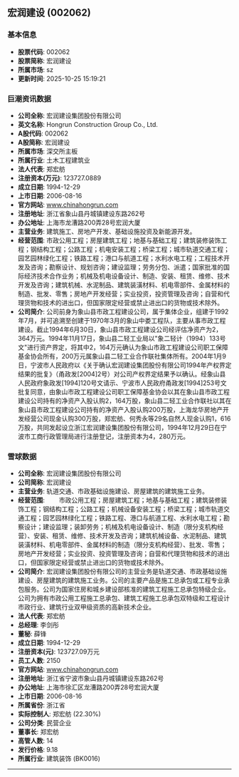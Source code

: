 ## 宏润建设 (002062)

### 基本信息

- **股票代码**: 002062
- **股票简称**: 宏润建设
- **所属市场**: sz
- **更新时间**: 2025-10-25 15:19:21

### 巨潮资讯数据

- **公司全称**: 宏润建设集团股份有限公司
- **英文名称**: Hongrun Construction Group Co., Ltd.
- **A股代码**: 002062
- **A股简称**: 宏润建设
- **所属市场**: 深交所主板
- **所属行业**: 土木工程建筑业
- **法人代表**: 郑宏舫
- **注册资本(万元)**: 123727.0889
- **成立日期**: 1994-12-29
- **上市日期**: 2006-08-16
- **官方网站**: www.chinahongrun.com
- **注册地址**: 浙江省象山县丹城镇建设东路262号
- **办公地址**: 上海市龙漕路200弄28号宏润大厦
- **主营业务**: 建筑施工、房地产开发、基础设施投资及新能源开发。
- **经营范围**: 市政公用工程；房屋建筑工程；地基与基础工程；建筑装修装饰工程；钢结构工程；公路工程；机电安装工程；桥梁工程；城市轨道交通工程；园艺园林绿化工程；铁路工程；港口与航道工程；水利水电工程；工程技术开发及咨询；勘察设计、规划咨询；建设监理；劳务分包、派遣；国家批准的国际经济技术合作业务；机械及机电设备设计、制造、安装、租赁、维修、技术开发及咨询；建筑机械、水泥制品、建筑装潢材料、机电零部件、金属材料的制造、批发、零售；房地产开发经营；实业投资，投资管理及咨询；自营和代理货物和技术的进出口，但国家限定经营或禁止进出口的货物或技术除外。
- **公司简介**: 公司前身为象山县市政工程建设公司，属于集体企业，组建于1992年7月，并可追溯至创建于1970年3月的象山中娄工程队，主要从事市政工程建设。截止1994年6月30日，象山县市政工程建设公司经评估净资产为2，364万元。1994年11月17日，象山县二轻工业局以"象二轻计（1994）133号文"进行资产界定，将其中2，164万元确认为象山市政工程建设公司职工保障基金协会所有，200万元属象山县二轻工业合作联社集体所有。2004年1月9日，宁波市人民政府以《关于确认宏润建设集团股份有限公司1994年产权界定结果的批复》（甬政发[2004]2号）对公司产权界定结果予以确认。经象山县人民政府象政发[1994]120号文请示、宁波市人民政府甬政发[1994]253号文批复同意，由象山市政工程建设公司职工保障基金协会以其在象山县市政工程建设公司持有的净资产入股认购2，164万股，象山县二轻工业合作联社以其在象山县市政工程建设公司持有的净资产入股认购200万股，上海龙华房地产开发经营公司现金认购300万股，郑宏舫、何秀永等29名自然人现金认购1，616万股，共同发起设立浙江宏润建设集团股份有限公司，1994年12月29日在宁波市工商行政管理局进行注册登记，注册资本为4，280万元。

### 雪球数据

- **公司全称**: 宏润建设集团股份有限公司
- **公司简称**: 宏润建设
- **主营业务**: 轨道交通、市政基础设施建设、房屋建筑的建筑施工业务。
- **经营范围**: 　　市政公用工程；房屋建筑工程；地基与基础工程；建筑装修装饰工程；钢结构工程；公路工程；机械设备安装工程；桥梁工程；城市轨道交通工程；园艺园林绿化工程；铁路工程、港口与航道工程、水利水电工程；勘察设计；建设监理；装卸劳务；机械及机电设备设计、制造（限分支机构经营）、安装、租赁、维修、技术开发及咨询；建筑机械设备、水泥制品、建筑装潢材料、机电零部件、金属材料的制造（限分支机构经营）、批发、零售；房地产开发经营；实业投资、投资管理及咨询；自营和代理货物和技术的进出口，但国家限定经营或禁止进出口的货物或技术除外。
- **公司简介**: 宏润建设集团股份有限公司的主营业务是轨道交通、市政基础设施建设、房屋建筑的建筑施工业务。公司的主要产品是施工总承包或工程专业承包服务。公司为国家住房和城乡建设部核准的建筑工程施工总承包特级企业。公司为拥有市政公用工程施工总承包、建筑工程施工总承包双特级和工程设计市政行业、建筑行业双甲级资质的高新技术企业。
- **法人代表**: 郑宏舫
- **总经理**: 李剑彤
- **董秘**: 薛锋
- **成立日期**: 1994-12-29
- **注册资本(元)**: 123727.09万元
- **员工人数**: 2150
- **官方网站**: www.chinahongrun.com
- **注册地址**: 浙江省宁波市象山县丹城镇建设东路262号
- **办公地址**: 上海市徐汇区龙漕路200弄28号宏润大厦
- **上市日期**: 2006-08-16
- **所属省份**: 浙江省
- **实际控制人**: 郑宏舫 (22.30%)
- **公司分类**: 民营企业
- **董事长**: 郑宏舫
- **高管人数**: 14
- **发行价格**: 9.18
- **所属行业**: 建筑装饰 (BK0016)

---